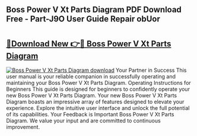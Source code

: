 ## Boss Power V Xt Parts Diagram PDF Download Free - Part-J9O User Guide Repair obUor

# <h2><a href="http://dfnop1b.blite.top/?on=Boss+Power+V+Xt+Parts+Diagram">🔗Download New 👉🔴 Boss Power V Xt Parts Diagram</a></h2>

[![Boss Power V Xt Parts Diagram download](https://i.imgur.com/lujVjoI.png)](http://dfnop1b.blite.top/?on=Boss+Power+V+Xt+Parts+Diagram)
Your Partner in Success This user manual is your reliable companion in successfully operating and maintaining your Boss Power V Xt Parts Diagram. Operating Instructions for Beginners This guide is designed for beginners to confidently operate your new Boss Power V Xt Parts Diagram. Your new Boss Power V Xt Parts Diagram boasts an impressive array of features designed to elevate your experience. Explore the intuitive user interface and unlock the full potential of its capabilities. Your Feedback is Important Boss Power V Xt Parts Diagram. We value your input and are committed to continuous improvement.
